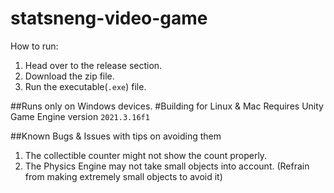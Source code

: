 # statsneng-video-game
 
How to run:
1. Head over to the release section.
2. Download the zip file.
3. Run the executable(`.exe`) file.


##Runs only on Windows devices.
#Building for Linux & Mac
Requires Unity Game Engine version `2021.3.16f1`

##Known Bugs & Issues with tips on avoiding them
1. The collectible counter might not show the count properly.
2. The Physics Engine may not take small objects into account. (Refrain from making extremely small objects to avoid it)
